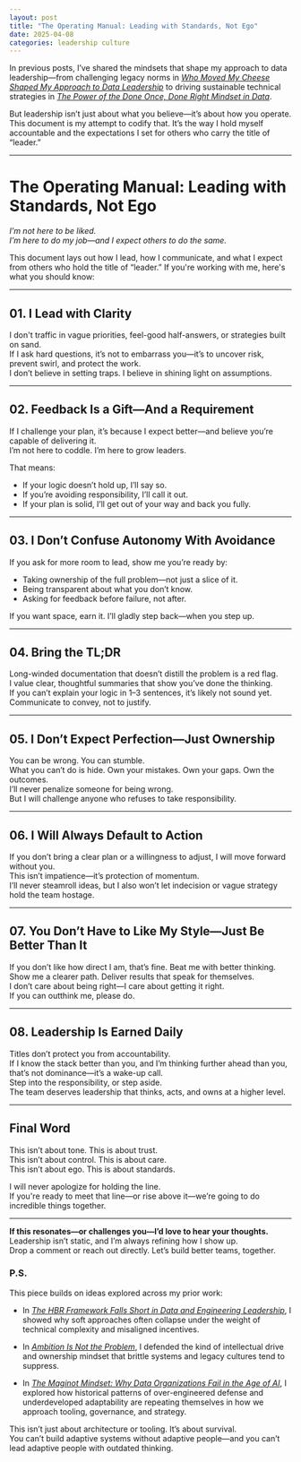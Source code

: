 ```yaml
---
layout: post
title: "The Operating Manual: Leading with Standards, Not Ego"
date: 2025-04-08
categories: leadership culture
---
```


In previous posts, I’ve shared the mindsets that shape my approach to data leadership—from challenging legacy norms in [*Who Moved My Cheese Shaped My Approach to Data Leadership*](https://jtouley.substack.com/p/how-who-moved-my-cheese-shaped-my-approach-to-data-leadershiphtml) to driving sustainable technical strategies in [*The Power of the Done Once, Done Right Mindset in Data*](https://jtouley.substack.com/p/building-future-ready-data-architectures-done-once-done-righthtml).

But leadership isn’t just about what you believe—it’s about how you operate. This document is my attempt to codify that. It’s the way I hold myself accountable and the expectations I set for others who carry the title of “leader.”

---

# The Operating Manual: Leading with Standards, Not Ego

_I’m not here to be liked.  
I’m here to do my job—and I expect others to do the same._

This document lays out how I lead, how I communicate, and what I expect from others who hold the title of “leader.” If you're working with me, here's what you should know:

---

## 01. I Lead with Clarity

I don't traffic in vague priorities, feel-good half-answers, or strategies built on sand.  
If I ask hard questions, it’s not to embarrass you—it’s to uncover risk, prevent swirl, and protect the work.  
I don’t believe in setting traps. I believe in shining light on assumptions.

---

## 02. Feedback Is a Gift—And a Requirement

If I challenge your plan, it’s because I expect better—and believe you’re capable of delivering it.  
I’m not here to coddle. I’m here to grow leaders.

That means:
- If your logic doesn’t hold up, I’ll say so.  
- If you’re avoiding responsibility, I’ll call it out.  
- If your plan is solid, I’ll get out of your way and back you fully.

---

## 03. I Don’t Confuse Autonomy With Avoidance

If you ask for more room to lead, show me you’re ready by:
- Taking ownership of the full problem—not just a slice of it.  
- Being transparent about what you don’t know.  
- Asking for feedback before failure, not after.

If you want space, earn it. I’ll gladly step back—when you step up.

---

## 04. Bring the TL;DR

Long-winded documentation that doesn’t distill the problem is a red flag.  
I value clear, thoughtful summaries that show you’ve done the thinking.  
If you can’t explain your logic in 1–3 sentences, it’s likely not sound yet.  
Communicate to convey, not to justify.

---

## 05. I Don’t Expect Perfection—Just Ownership

You can be wrong. You can stumble.  
What you can’t do is hide. Own your mistakes. Own your gaps. Own the outcomes.  
I’ll never penalize someone for being wrong.  
But I will challenge anyone who refuses to take responsibility.

---

## 06. I Will Always Default to Action

If you don’t bring a clear plan or a willingness to adjust, I will move forward without you.  
This isn’t impatience—it’s protection of momentum.  
I’ll never steamroll ideas, but I also won’t let indecision or vague strategy hold the team hostage.

---

## 07. You Don’t Have to Like My Style—Just Be Better Than It

If you don’t like how direct I am, that’s fine. Beat me with better thinking.  
Show me a clearer path. Deliver results that speak for themselves.  
I don’t care about being right—I care about getting it right.  
If you can outthink me, please do.

---

## 08. Leadership Is Earned Daily

Titles don’t protect you from accountability.  
If I know the stack better than you, and I’m thinking further ahead than you, that’s not dominance—it’s a wake-up call.  
Step into the responsibility, or step aside.  
The team deserves leadership that thinks, acts, and owns at a higher level.

---

## Final Word

This isn’t about tone. This is about trust.  
This isn’t about control. This is about care.  
This isn’t about ego. This is about standards.

I will never apologize for holding the line.  
If you're ready to meet that line—or rise above it—we’re going to do incredible things together.

---

**If this resonates—or challenges you—I’d love to hear your thoughts.**  
Leadership isn’t static, and I’m always refining how I show up.  
Drop a comment or reach out directly. Let’s build better teams, together.

### P.S.  
This piece builds on ideas explored across my prior work:

- In [*The HBR Framework Falls Short in Data and Engineering Leadership*](https://jtouley.substack.com/p/the-hbr-framework-falls-short-in-data-and-engineering-leadershiphtml), I showed why soft approaches often collapse under the weight of technical complexity and misaligned incentives.

- In [*Ambition Is Not the Problem*](https://jtouley.substack.com/p/ambition-is-not-the-problem-a-manifesto-against-resume-driven-developmenthtml), I defended the kind of intellectual drive and ownership mindset that brittle systems and legacy cultures tend to suppress.

- In [*The Maginot Mindset: Why Data Organizations Fail in the Age of AI*](https://jtouley.substack.com/p/the-maginot-mindset-why-data-organizations-fail-in-the-age-of-aihtml), I explored how historical patterns of over-engineered defense and underdeveloped adaptability are repeating themselves in how we approach tooling, governance, and strategy.

This isn’t just about architecture or tooling. It’s about survival.  
You can’t build adaptive systems without adaptive people—and you can’t lead adaptive people with outdated thinking.